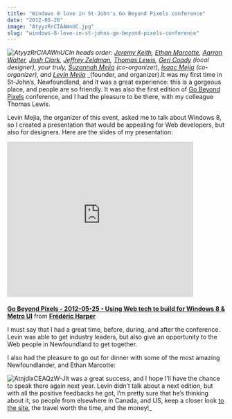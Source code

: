 ```yaml
---
title: "Windows 8 love in St-John's Go Beyond Pixels conference"
date: "2012-05-26"
image: "AtyyzRrCIAAWnUC.jpg"
slug: "windows-8-love-in-st-johns-go-beyond-pixels-conference"
---
```


_![](images/AtyyzRrCIAAWnUC.jpg "AtyyzRrCIAAWnUC")In heads order:_ [_Jeremy Keith_](https://adactio.com/journal/)_,_ [_Ethan Marcotte_](https://unstoppablerobotninja.com/)_,_ [_Aarron Walter_](http://aarronwalter.com/)_,_ [_Josh Clark_](https://globalmoxie.com/blog/index.shtml)_,_ [_Jeffrey Zeldman_](https://www.zeldman.com/)_,_ [_Thomas Lewis_](https://asimplepixel.tumblr.com/)_,_ [_Geri Coady_](https://hellogeri.com/blog) _(local designer), your truly,_ [_Suzannah Mejia_](https://twitter.com/SevinMejia) _(co-organizer),_ [_Isaac Mejia_](https://twitter.com/#!/isaacmejia) _(co-organizer), and_ [_Levin Mejia_](https://twitter.com/#!/fourandthree) _(founder, and organizer).It was my first time in St-John’s, Newfoundland, and it was a great experience: this is a gorgeous place, and people are so friendly. It was also the first edition of [Go Beyond Pixels](https://www.gobeyondpixels.com/) conference, and I had the pleasure to be there, with my colleague Thomas Lewis.

Levin Mejia, the organizer of this event, asked me to talk about Windows 8, so I created a presentation that would be appealing for Web developers, but also for designers. Here are the slides of my presentation:

<iframe src="https://www.slideshare.net/slideshow/embed_code/key/27sPb3D3cIAnRH" width="427" height="356" frameborder="0" marginwidth="0" marginheight="0" scrolling="no" style="border:1px solid #CCC;border-width:1px;margin-bottom:5px;max-width:100%" allowfullscreen></iframe>

**[Go Beyond Pixels - 2012-05-25 - Using Web tech to build for Windows 8 & Metro UI](https://www.slideshare.net/fredericharper/go-beyond-pixels-20120525-using-web-tech-to-build-for-windows-8-metro-ui "Go Beyond Pixels - 2012-05-25 - Using Web tech to build for Windows 8 & Metro UI")** from **[Frédéric Harper](https://www.slideshare.net/fredericharper)**

I must say that I had a great time, before, during, and after the conference. Levin was able to get industry leaders, but also give an opportunity to the Web people in Newfoundland to get together.

I also had the pleasure to go out for dinner with some of the most amazing Newfoundlander, and Ethan Marcotte:

![](images/AtnjdixCEAQzW-J.jpg "AtnjdixCEAQzW-J")It was a great success, and I hope I’ll have the chance to speak there again next year. Levin didn’t talk about a next edition, but with all the positive feedbacks he got, I’m pretty sure that he’s thinking about it, so people from elsewhere in Canada, and US, keep a closer look [to the site](https://www.gobeyondpixels.com/), the travel worth the time, and the money!_
